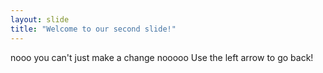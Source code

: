 ```yaml
---
layout: slide
title: "Welcome to our second slide!"
---
```

nooo you can't just make a change nooooo
Use the left arrow to go back!
